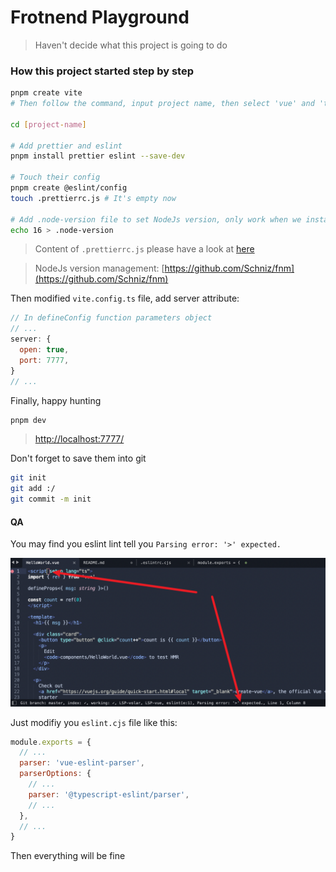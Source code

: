 # Frotnend Playground

> Haven't decide what this project is going to do

### How this project started step by step

```bash
pnpm create vite
# Then follow the command, input project name, then select 'vue' and 'typescript'.

cd [project-name]

# Add prettier and eslint
pnpm install prettier eslint --save-dev

# Touch their config
pnpm create @eslint/config
touch .prettierrc.js # It's empty now

# Add .node-version file to set NodeJs version, only work when we install fnm
echo 16 > .node-version
```

> Content of `.prettierrc.js` please have a look at [here](https://github.com/yayayahahaha/sublime-fetch/blob/master/.prettierrc.js)

> NodeJs version management: [https://github.com/Schniz/fnm](https://github.com/Schniz/fnm)

Then modified `vite.config.ts` file, add server attribute:

```javascript
// In defineConfig function parameters object
// ...
server: {
  open: true,
  port: 7777,
}
// ...
```

Finally, happy hunting

```bash
pnpm dev
```

> [http://localhost:7777/](http://localhost:7777/)

Don't forget to save them into git

```bash
git init
git add :/
git commit -m init
```

#### QA

You may find you eslint lint tell you `Parsing error: '>' expected.`

![eslint-error](./readme-images/eslint-error.png)

Just modifiy you `eslint.cjs` file like this:

```javascript
module.exports = {
  // ...
  parser: 'vue-eslint-parser',
  parserOptions: {
    // ...
    parser: '@typescript-eslint/parser',
    // ...
  },
  // ...
}
```

Then everything will be fine
